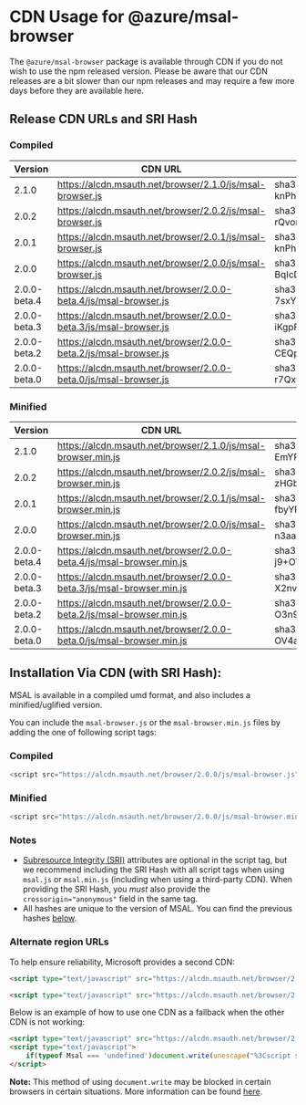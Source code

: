# CDN Usage for @azure/msal-browser

The `@azure/msal-browser` package is available through CDN if you do not wish to use the npm released version. Please be aware that our CDN releases are a bit slower than our npm releases and may require a few more days before they are available here.

## Release CDN URLs and SRI Hash

### Compiled

Version | CDN URL | SRI Hash
--------------- | ------- | ---------------------------
2.1.0 | https://alcdn.msauth.net/browser/2.1.0/js/msal-browser.js | sha384-knPh00kvaT+k3+4TCD5S2ORDNVc2I3RVbqI/ksbTlpdSBh8ZnyAPxW2kkTSG0+mT
2.0.2 | https://alcdn.msauth.net/browser/2.0.2/js/msal-browser.js | sha384-rQvomuvjVybeTxLQIpbtb6lqFsDuJparCjjUJZjRZjVDNzGRloXbPj9qbgf9YM/d
2.0.1 | https://alcdn.msauth.net/browser/2.0.1/js/msal-browser.js | sha384-knPh00kvaT+k3+4TCD5S2ORDNVc2I3RVbqI/ksbTlpdSBh8ZnyAPxW2kkTSG0+mT
2.0.0 | https://alcdn.msauth.net/browser/2.0.0/js/msal-browser.js | sha384-BqIcDtzVkr3wRGsSrk+iJJNm9GSdUsP0I2MplbnhPPc+I1l1d+dkKbcnqgNddGWX
2.0.0-beta.4 | https://alcdn.msauth.net/browser/2.0.0-beta.4/js/msal-browser.js | sha384-7sxY2tN3GMVE5jXH2RL9AdbO6s46vUh9lUid4yNCHJMUzDoj+0N4ve6rLOmR88yN
2.0.0-beta.3 | https://alcdn.msauth.net/browser/2.0.0-beta.3/js/msal-browser.js | sha384-iKgpFzdbMAsg695JG+EmHleQe5gRjoAAixuMf0jfM7pCOVuGqhyBuXO1Ai71fixx
2.0.0-beta.2 | https://alcdn.msauth.net/browser/2.0.0-beta.2/js/msal-browser.js | sha384-CEQpk7EG1PVKCHHdoQzDdR5uU7nJ1PLlcdx1s7vi8Ta/Pndhr04imhqCUkZGimOj
2.0.0-beta.0 | https://alcdn.msauth.net/browser/2.0.0-beta.0/js/msal-browser.js | sha384-r7Qxfs6PYHyfoBR6zG62DGzptfLBxnREThAlcJyEfzJ4dq5rqExc1Xj3TPFE/9TH

### Minified

Version | CDN URL | SRI Hash
--------------- | ------- | ---------------------------
2.1.0 | https://alcdn.msauth.net/browser/2.1.0/js/msal-browser.min.js | sha384-EmYPwkfj+VVmL1brMS1h6jUztl4QMS8Qq8xlZNgIT/luzg7MAzDVrRa2JxbNmk/e
2.0.2 | https://alcdn.msauth.net/browser/2.0.2/js/msal-browser.min.js | sha384-zHGbJmHXAWMXaREIK7qFkrJCcU2ktJd8G9DAp49Q+y/+H6ArVhvFUW5IbyTzbNnn
2.0.1 | https://alcdn.msauth.net/browser/2.0.1/js/msal-browser.min.js | sha384-fbyYRj8H9iJU/JyncEbzW6WgVOaR5C+PU1dHsRBg2Ag2Q14F4IB8+T8BdknwjRQ8
2.0.0 | https://alcdn.msauth.net/browser/2.0.0/js/msal-browser.min.js | sha384-n3aacu1eFuIAfS3ZY4WGIZiQG/skqpT+cbeqIwLddpmMWcxWZwYdt+F0PgKyw+m9
2.0.0-beta.4 | https://alcdn.msauth.net/browser/2.0.0-beta.4/js/msal-browser.min.js | sha384-j9+OYwF1QFM1A8/DNvWKqvTw+bc5alOXQ7IA2WvGAcLLLpN/tK9XRTbJtlTiSFJI
2.0.0-beta.3 | https://alcdn.msauth.net/browser/2.0.0-beta.3/js/msal-browser.min.js | sha384-X2nv+6ViZGj+UCfGAbimHAXpBEAi0RA6GWuqCckbMLU5jVr8uDjf6pGUvTkq7wME
2.0.0-beta.2 | https://alcdn.msauth.net/browser/2.0.0-beta.2/js/msal-browser.min.js | sha384-O3n9nwTefR6cSLikBQsCDYke2pWL5YWluwvp0RgGe+VK2eU0+RJC1cmMow5jD1OE
2.0.0-beta.0 | https://alcdn.msauth.net/browser/2.0.0-beta.0/js/msal-browser.min.js | sha384-OV4a42kPPZv7IxRWcyqoLn9Ohs0g1WXejuNceZxAE9usAfLVFBcdre9yqo4I03VN

## Installation Via CDN (with SRI Hash):
MSAL is available in a compiled umd format, and also includes a minified/uglified version. 

You can include the `msal-browser.js` or the `msal-browser.min.js` files by adding the one of following script tags:

### Compiled

```javascript
<script src="https://alcdn.msauth.net/browser/2.0.0/js/msal-browser.js" integrity="sha384-BqIcDtzVkr3wRGsSrk+iJJNm9GSdUsP0I2MplbnhPPc+I1l1d+dkKbcnqgNddGWX" crossorigin="anonymous"></script>
```

### Minified

```javascript
<script src="https://alcdn.msauth.net/browser/2.0.0/js/msal-browser.min.js" integrity="sha384-n3aacu1eFuIAfS3ZY4WGIZiQG/skqpT+cbeqIwLddpmMWcxWZwYdt+F0PgKyw+m9" crossorigin="anonymous"></script>
```

### Notes
- [Subresource Integrity (SRI)](https://developer.mozilla.org/docs/Web/Security/Subresource_Integrity) attributes are optional in the script tag, but we recommend including the SRI Hash with all script tags when using `msal.js` or `msal.min.js` (including when using a third-party CDN). When providing the SRI Hash, you *must* also provide the `crossorigin="anonymous"` field in the same tag.
- All hashes are unique to the version of MSAL. You can find the previous hashes [below]().


### Alternate region URLs

To help ensure reliability, Microsoft provides a second CDN:

```html
<script type="text/javascript" src="https://alcdn.msauth.net/browser/2.0.0/js/msal-browser.js" integrity="sha384-BqIcDtzVkr3wRGsSrk+iJJNm9GSdUsP0I2MplbnhPPc+I1l1d+dkKbcnqgNddGWX" crossorigin="anonymous"></script>
```

```html
<script type="text/javascript" src="https://alcdn.msauth.net/browser/2.0.0/js/msal-browser.min.js" integrity="sha384-n3aacu1eFuIAfS3ZY4WGIZiQG/skqpT+cbeqIwLddpmMWcxWZwYdt+F0PgKyw+m9" crossorigin="anonymous"></script>
```

Below is an example of how to use one CDN as a fallback when the other CDN is not working:

```html
<script type="text/javascript" src="https://alcdn.msauth.net/browser/2.0.0/js/msal-browser.js"></script>
<script type="text/javascript">
    if(typeof Msal === 'undefined')document.write(unescape("%3Cscript src='https://alcdn.msftauth.net/browser/2.0.0/js/msal-browser.js' type='text/javascript' %3E%3C/script%3E"));
</script>
```

**Note:** This method of using `document.write` may be blocked in certain browsers in certain situations. More information can be found [here](https://www.chromestatus.com/feature/5718547946799104).
